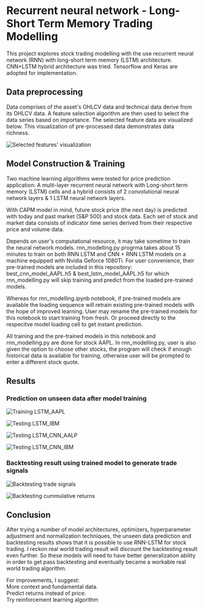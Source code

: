 # Recurrent neural network - Long-Short Term Memory Trading Modelling

This project explores stock trading modelling with the use recurrent neural network (RNN) with long-short term memory (LSTM) architecture.  CNN+LSTM hybrid architecture was tried.
Tensorflow and Keras are adopted for implementation. 

## Data preprocessing
Data comprises of the asset's OHLCV data and technical data derive from its OHLCV data. A feature selection algorithm are then used to select the data series based on importance. 
The selected feature data are visualized below. This visualization of pre-processed data demonstrates data richness. 

[image0]: https://github.com/jiewwantan/RNN_LSTM_trading_model/blob/master/features_visualization_AAPL.png "Selected features' visualization"
![Selected features' visualization][image0]

## Model Construction & Training
Two machine learning algorithms were tested for price prediction application: A multi-layer recurrent neural network with Long-short term memory (LSTM) cells and a hybrid consists of 2 convolutional neural network layers & 1 LSTM neural network layers.

With CAPM model in mind, future stock price (the next day) is predicted with today and past market (S&P 500) and stock data. Each set of stock and market data consists of indicator time series derived from their respective price and volume data.

Depends on user's computational resource, it may take sometime to train the neural network models. rnn_modelling.py progrma takes about 15 minutes to train on both RNN LSTM and CNN + RNN LSTM models on a machine equipped with Nvidia Geforce 1080Ti. For user convenience, their pre-trained models are included in this repository: best_cnn_model_AAPL.h5 & best_lstm_model_AAPL.h5 for which rnn_modelling.py will skip training and predict from the loaded pre-trained models.

Whereas for rnn_modelling.ipynb notebook, if pre-trained models are available the loading sequence will retrain existing pre-trained models with the hope of improved learning. User may rename the pre-trained models for this notebook to start training from fresh. Or proceed directly to the respecitve model loading cell to get instant prediction.

All training and the pre-trained models in this notebook and rnn_modelling.py are done for stock AAPL. In rnn_modelling.py, user is also given the option to choose other stocks, the program will check if enough historical data is available for training, otherwise user will be prompted to enter a different stock quote.

## Results
### Prediction on unseen data after model training

[image1]: https://github.com/jiewwantan/RNN_LSTM_trading_model/blob/master/prediction_LSTM_AAPL_train.png "Training LSTM_AAPL"
![Training LSTM_AAPL][image1]

[image2]: https://github.com/jiewwantan/RNN_LSTM_trading_model/blob/master/prediction_LSTM_IBM.png "Testing LSTM_IBM"
![Testing LSTM_IBM][image2]

[image3]: https://github.com/jiewwantan/RNN_LSTM_trading_model/blob/master/prediction_CNN_AAPL.png "Testing LSTM_CNN_AAPL"
![Testing LSTM_CNN_AALP][image3]

[image4]: https://github.com/jiewwantan/RNN_LSTM_trading_model/blob/master/prediction_CNN_IBM.png "Testing LSTM_CNN_IBM"
![Testing LSTM_CNN_IBM][image4]

### Backtesting result using trained model to generate trade signals

[image5]: https://github.com/jiewwantan/RNN_LSTM_trading_model/blob/master/AAPL_trade_signal.png "Backtesting trade signals"
![Backtesting trade signals][image5]

[image6]: https://github.com/jiewwantan/RNN_LSTM_trading_model/blob/master/AAPL_cumreturns.png "Backtesting cummulative returns"
![Backtesting cummulative returns][image6]


## Conclusion
After trying a number of model architectures, optimizers, hyperparameter adjustment and normalization techniques, the unseen data prediction and backtesting results shows that it is possible to use RNN-LSTM for stock trading.  I reckon real world trading result will discount the backtesting result even further. So these models will need to have better generalization ability in order to get pass backtesting and eventually became a workable real world trading algorithm.

For improvements, I suggest:</br>
More context and fundamental data.</br>
Predict returns instead of price.</br>
Try reinforcement learning algorithm
